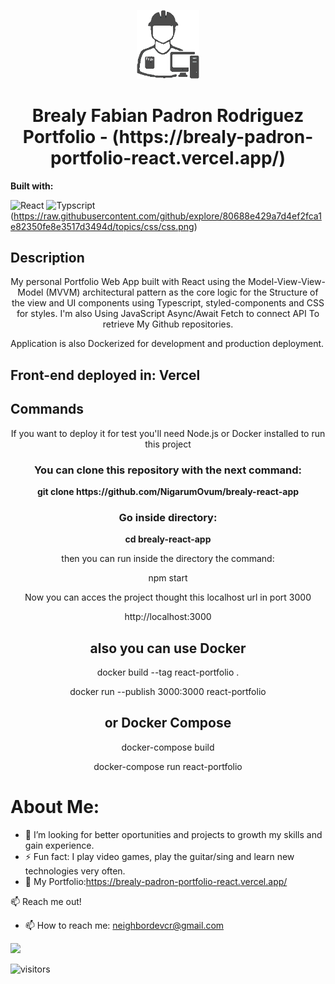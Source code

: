<p align='center'><img src='/src/media/images/p-logo2.png' width='100px'></p>
<h1 align='center'> Brealy Fabian Padron Rodriguez Portfolio - (https://brealy-padron-portfolio-react.vercel.app/) </h1>

**Built with:**

![React](https://img.icons8.com/plasticine/100/000000/react.png)
![Typscript](https://img.icons8.com/color/48/000000/typescript.png)(https://raw.githubusercontent.com/github/explore/80688e429a7d4ef2fca1e82350fe8e3517d3494d/topics/css/css.png)


## Description

<p align='center'>My personal Portfolio Web App built with React using the Model-View-View-Model (MVVM) architectural pattern as the core logic for the Structure of the view and UI components using Typescript, styled-components and CSS for styles. 
  I'm also Using JavaScript Async/Await Fetch to connect API To retrieve My Github repositories.</p>
  Application is also Dockerized for development and production deployment.
  
## Front-end deployed in: Vercel

## Commands
  <p align='center'>  If you want to deploy it for test you'll need Node.js or Docker installed to run this project</p>

<h3 align='center'>You can clone this repository with the next command: </h3>
<p align='center'> <strong>git clone https://github.com/NigarumOvum/brealy-react-app </strong> </p>

<h3 align='center'>Go inside directory:</h3>
  <p align='center'> <strong> cd brealy-react-app </strong> </p>

<p align='center'>  then you can run inside the directory the command: </p>
  <p align='center'<strong>npm start </strong> </p>
  
  <p align='center'> Now you can acces the project thought this localhost url in port 3000  </p>
  <p align='center'<strong>http://localhost:3000</strong> </p>

<h2 align='center'>  also you can use Docker  </h2>

<p align='center'<strong>docker build --tag react-portfolio . </strong> </p>

<p align='center'<strong>docker run --publish 3000:3000 react-portfolio </strong> </p>

<h2 align='center'<strong>or  Docker Compose</strong> </h2>

<p align='center'<strong>docker-compose build  </strong> </p>

<p align='center'<strong>docker-compose run react-portfolio </strong> </p>

# About Me:

- 🤔 I’m looking for better oportunities and projects to growth my skills and gain experience.
- ⚡ Fun fact: I play video games, play the guitar/sing and learn new technologies very often.
- 🔭 My Portfolio:https://brealy-padron-portfolio-react.vercel.app/


:mailbox: Reach me out!
- 📫 How to reach me: neighbordevcr@gmail.com

<p align = "center">

[<img src="https://img.shields.io/badge/LinkedIn-0077B5?style=for-the-badge&logo=linkedin&logoColor=white" />](https://www.linkedin.com/in/bfpr131095/)

</p>

</hr>

![visitors](https://visitor-badge.glitch.me/badge?page_id=nigarumovum.nigarumovum)


